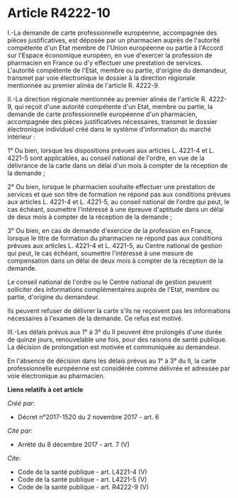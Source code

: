 # Article R4222-10

I.-La demande de carte professionnelle européenne, accompagnée des pièces justificatives, est déposée par un pharmacien
auprès de l'autorité compétente d'un Etat membre de l'Union européenne ou partie à l'Accord sur l'Espace économique européen,
en vue d'exercer la profession de pharmacien en France ou d'y effectuer une prestation de services. L'autorité compétente de
l'Etat, membre ou partie, d'origine du demandeur, transmet par voie électronique le dossier à la direction régionale
mentionnée au premier alinéa de l'article R. 4222-9. 

II.-La direction régionale mentionnée au premier alinéa de l'article R. 4222-9, qui reçoit d'une autorité compétente d'un
Etat, membre ou partie, la demande de carte professionnelle européenne d'un pharmacien, accompagnée des pièces justificatives
nécessaires, transmet le dossier électronique individuel créé dans le système d'information du marché intérieur : 

1° Ou bien, lorsque les dispositions prévues aux articles L. 4221-4 et L. 4221-5 sont applicables, au conseil national de
l'ordre, en vue de la délivrance de la carte dans un délai d'un mois à compter de la réception de la demande ; 

2° Ou bien, lorsque le pharmacien souhaite effectuer une prestation de services et que son titre de formation ne répond pas
aux conditions prévues aux articles L. 4221-4 et L. 4221-5, au conseil national de l'ordre qui peut, le cas échéant,
soumettre l'intéressé à une épreuve d'aptitude dans un délai de deux mois à compter de la réception de la demande ; 

3° Ou bien, en cas de demande d'exercice de la profession en France, lorsque le titre de formation du pharmacien ne répond
pas aux conditions prévues aux articles L. 4221-4 et L. 4221-5, au Centre national de gestion qui peut, le cas échéant,
soumettre l'intéressé à une mesure de compensation dans un délai de deux mois à compter de la réception de la demande. 

Le conseil national de l'ordre ou le Centre national de gestion peuvent solliciter des informations complémentaires auprès de
l'Etat, membre ou partie, d'origine du demandeur. 

Ils peuvent refuser de délivrer la carte s'ils ne reçoivent pas les informations nécessaires à l'examen de la demande. Ce
refus est motivé. 

III.-Les délais prévus aux 1° à 3° du II peuvent être prolongés d'une durée de quinze jours, renouvelable une fois, pour des
raisons de santé publique. La décision de prolongation est motivée et communiquée au demandeur. 

En l'absence de décision dans les délais prévus au 1° à 3° du II, la carte professionnelle européenne est considérée comme
délivrée et adressée par voie électronique au pharmacien.

**Liens relatifs à cet article**

_Créé par_:

  - Décret n°2017-1520 du 2 novembre 2017 - art. 6

_Cité par_:

  - Arrêté du 8 décembre 2017 - art. 7 (V)

_Cite_:

  - Code de la santé publique - art. L4221-4 (V)
  - Code de la santé publique - art. L4221-5 (V)
  - Code de la santé publique - art. R4222-9 (V)
